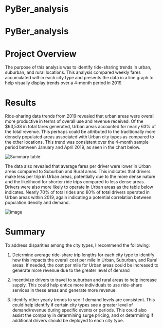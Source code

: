 # PyBer_analysis
# PyBer_analysis

# Project Overview

The purpose of this analysis was to identify ride-sharing trends in urban, suburban, and rural locations. This analysis compared weekly fares accumulated within each city type and presents the data in a line graph to help visually display trends over a 4-month period in 2019.

# Results

Ride-sharing data trends from 2019 revealed that urban areas were overall more productive in terms of overall use and revenue received. Of the $63,538 in total fares generated, Urban areas accounted for nearly 63% of the total revenue. This perhaps could be attributed to the traditionally more densely populated areas associated with Urban city types as compared to the other locations. This trend was consistent over the 4-month sample period between January and April 2019, as seen in the chart below.

![Summary table](https://user-images.githubusercontent.com/112994018/195735685-62cc6ce5-c8c1-48e4-853f-52e5e28779c5.png)


The data also revealed that average fares per driver were lower in Urban areas compared to Suburban and Rural areas. This indicates that drivers make less per trip in Urban areas, potentially due to the more dense nature and the likelihood for shorter ride trips compared to less dense areas. Drivers were also more likely to operate in Urban areas as the table below indicates. Nearly 70% of total rides and 80% of total drivers operated in Urban areas within 2019, again indicating a potential correlation between population density and demand. 

![image](https://user-images.githubusercontent.com/112994018/195735582-05fe6b3d-3ef2-429a-a36e-ec57a12c0476.png)


# Summary

To address disparities among the city types, I recommend the following:

1) Determine average ride-share trip lengths for each city type to identify how this impacts the overall cost per mile in Urban, Suburban, and Rural areas. If needed, the cost per mile for Urban areas could be increased to generate more revenue due to the greater level of demand

2) Incentivize drivers to travel to suburban and rural areas to help increase supply. This could help entice more individuals to 
use ride-share services in these areas and generate more revenue

3) Identify other yearly trends to see if demand levels are consistent. This could help identify if certain city types see a greater level of demand/revenue during specific events or periods. This could also assist the company in determining surge pricing, and or determining if additional drivers should be deployed to each city type. 
